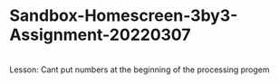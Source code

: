 # Sandbox-Homescreen-3by3-Assignment-20220307
<br>Lesson: Cant put numbers at the beginning of the processing progem
